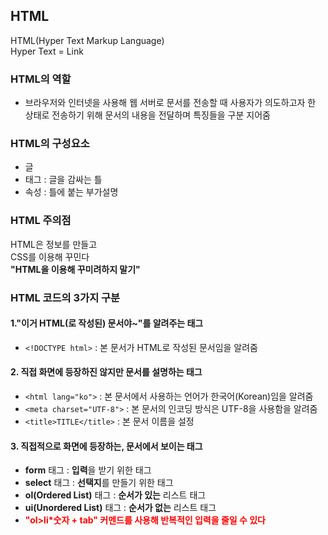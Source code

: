 ## HTML

HTML(Hyper Text Markup Language)  
Hyper Text = Link



### HTML의 역할
- 브라우저와 인터넷을 사용해 웹 서버로 문서를 전송할 때 사용자가 의도하고자 한 상태로 전송하기 위해 문서의 내용을 전달하며 특징들을 구분 지어줌



### HTML의 구성요소
- 글
- 태그 : 글을 감싸는 틀
- 속성 : 틀에 붙는 부가설명



### HTML 주의점
HTML은 정보를 만들고  
CSS를 이용해 꾸민다  
<strong>"HTML을 이용해 꾸미려하지 말기"</strong>  



### HTML 코드의 3가지 구분
 #### 1."이거 HTML(로 작성된) 문서야~"를 알려주는 태그
- ```<!DOCTYPE html>``` : 본 문서가 HTML로 작성된 문서임을 알려줌


#### 2. 직접 화면에 등장하진 않지만 문서를 설명하는 태그
- ```<html lang="ko">``` : 본 문서에서 사용하는 언어가 한국어(Korean)임을 알려줌
- ```<meta charset="UTF-8">``` : 본 문서의 인코딩 방식은 UTF-8을 사용함을 알려줌
- ```<title>TITLE</title>``` : 본 문서 이름을 설정


 #### 3. 직접적으로 화면에 등장하는, 문서에서 보이는 태그
- <strong>form</strong> 태그 : <strong>입력</strong>을 받기 위한 태그
- <strong>select</strong> 태그 : <strong>선택지</strong>를 만들기 위한 태그
- <strong>ol(Ordered List)</strong> 태그 : <strong>순서가 있는</strong> 리스트 태그
- <strong>ui(Unordered List)</strong> 태그 : <strong>순서가 없는</strong> 리스트 태그
- <strong><span style="color:red">"ol>li*숫자  + tab" 커멘드를 사용해 반복적인 입력을 줄일 수 있다</span></strong>
